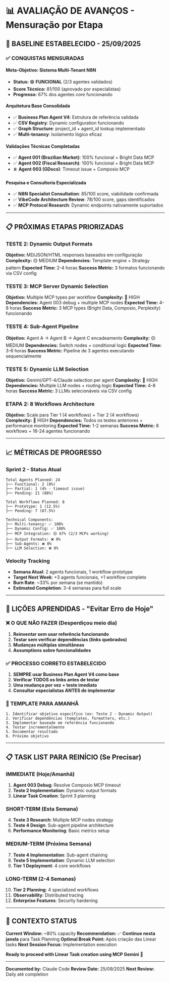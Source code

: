 # 📊 AVALIAÇÃO DE AVANÇOS - Mensuração por Etapa

## 🎯 **BASELINE ESTABELECIDO - 25/09/2025**

### **✅ CONQUISTAS MENSURADAS**

#### **Meta-Objetivo: Sistema Multi-Tenant N8N**
- **Status:** 🟢 **FUNCIONAL** (2/3 agentes validados)
- **Score Técnico:** 81/100 (aprovado por especialistas)
- **Progresso:** 67% dos agentes core funcionando

#### **Arquitetura Base Consolidada**
- ✅ **Business Plan Agent V4**: Estrutura de referência validada
- ✅ **CSV Registry**: Dynamic configuration funcionando
- ✅ **Graph Structure**: project_id + agent_id lookup implementado
- ✅ **Multi-tenancy**: Isolamento lógico eficaz

#### **Validações Técnicas Completadas**
- ✅ **Agent 001 (Brazilian Market)**: 100% funcional + Bright Data MCP
- ✅ **Agent 002 (Fiscal Research)**: 100% funcional + Bright Data MCP
- ⏸️ **Agent 003 (GDocs)**: Timeout issue + Composio MCP

#### **Pesquisa e Consultoria Especializada**
- ✅ **N8N Specialist Consultation**: 85/100 score, viabilidade confirmada
- ✅ **VibeCode Architecture Review**: 78/100 score, gaps identificados
- ✅ **MCP Protocol Research**: Dynamic endpoints nativamente suportados

---

## 📋 **PRÓXIMAS ETAPAS PRIORIZADAS**

### **TESTE 2: Dynamic Output Formats**
**Objetivo:** MD/JSON/HTML responses baseados em configuração
**Complexity:** 🟡 MEDIUM
**Dependencies:** Template engine + Strategy pattern
**Expected Time:** 2-4 horas
**Success Metric:** 3 formatos funcionando via CSV config

### **TESTE 3: MCP Server Dynamic Selection**
**Objetivo:** Multiple MCP types per workflow
**Complexity:** 🔴 HIGH
**Dependencies:** Agent 003 debug + multiple MCP nodes
**Expected Time:** 4-8 horas
**Success Metric:** 3 MCP types (Bright Data, Composio, Perplexity) funcionando

### **TESTE 4: Sub-Agent Pipeline**
**Objetivo:** Agent A → Agent B → Agent C encadeamento
**Complexity:** 🟡 MEDIUM
**Dependencies:** Switch nodes + conditional logic
**Expected Time:** 3-6 horas
**Success Metric:** Pipeline de 3 agentes executando sequencialmente

### **TESTE 5: Dynamic LLM Selection**
**Objetivo:** Gemini/GPT-4/Claude selection per agent
**Complexity:** 🔴 HIGH
**Dependencies:** Multiple LLM nodes + routing logic
**Expected Time:** 4-8 horas
**Success Metric:** 3 LLMs selecionáveis via CSV config

### **ETAPA 2: 8 Workflows Architecture**
**Objetivo:** Scale para Tier 1 (4 workflows) + Tier 2 (4 workflows)
**Complexity:** 🔴 HIGH
**Dependencies:** Todos os testes anteriores + performance monitoring
**Expected Time:** 1-2 semanas
**Success Metric:** 8 workflows + 16-24 agentes funcionando

---

## 📈 **MÉTRICAS DE PROGRESSO**

### **Sprint 2 - Status Atual**
```
Total Agents Planned: 24
├── Functional: 2 (8%)
├── Partial: 1 (4% - timeout issue)
├── Pending: 21 (88%)

Total Workflows Planned: 8
├── Prototype: 1 (12.5%)
├── Pending: 7 (87.5%)

Technical Components:
├── Multi-tenancy: ✅ 100%
├── Dynamic Config: ✅ 100%
├── MCP Integration: 🟡 67% (2/3 MCPs working)
├── Output Formats: ❌ 0%
├── Sub-Agents: ❌ 0%
├── LLM Selection: ❌ 0%
```

### **Velocity Tracking**
- **Semana Atual**: 2 agents funcionais, 1 workflow prototype
- **Target Next Week**: +3 agents funcionais, +1 workflow completo
- **Burn Rate**: ~33% por semana (se mantido)
- **Estimated Completion**: 3-4 semanas para full scale

---

## 🚨 **LIÇÕES APRENDIDAS - "Evitar Erro de Hoje"**

### **❌ O QUE NÃO FAZER (Desperdiçou meio dia)**
1. **Reinventar sem usar referência funcionando**
2. **Testar sem verificar dependências (links quebrados)**
3. **Mudanças múltiplas simultâneas**
4. **Assumptions sobre funcionalidades**

### **✅ PROCESSO CORRETO ESTABELECIDO**
1. **SEMPRE usar Business Plan Agent V4 como base**
2. **Verificar TODOS os links antes de testar**
3. **Uma mudança por vez + teste imediato**
4. **Consultar especialistas ANTES de implementar**

### **🎯 TEMPLATE PARA AMANHÃ**
```
1. Identificar objetivo específico (ex: Teste 2 - Dynamic Output)
2. Verificar dependências (templates, formatters, etc.)
3. Implementar baseado em referência funcionando
4. Testar incrementalmente
5. Documentar resultado
6. Próximo objetivo
```

---

## 📋 **TASK LIST PARA REINÍCIO (Se Precisar)**

### **IMMEDIATE (Hoje/Amanhã)**
1. **Agent 003 Debug**: Resolve Composio MCP timeout
2. **Teste 2 Implementation**: Dynamic output formats
3. **Linear Task Creation**: Sprint 3 planning

### **SHORT-TERM (Esta Semana)**
4. **Teste 3 Research**: Multiple MCP nodes strategy
5. **Teste 4 Design**: Sub-agent pipeline architecture
6. **Performance Monitoring**: Basic metrics setup

### **MEDIUM-TERM (Próxima Semana)**
7. **Teste 4 Implementation**: Sub-agent chaining
8. **Teste 5 Implementation**: Dynamic LLM selection
9. **Tier 1 Deployment**: 4 core workflows

### **LONG-TERM (2-4 Semanas)**
10. **Tier 2 Planning**: 4 specialized workflows
11. **Observability**: Distributed tracing
12. **Enterprise Features**: Security hardening

---

## 🏁 **CONTEXTO STATUS**

**Current Window:** ~80% capacity
**Recommendation:** ✅ **Continue nesta janela** para Task Planning
**Optimal Break Point:** Após criação das Linear tasks
**Next Session Focus:** Implementation execution

**Ready to proceed with Linear Task creation using MCP Gemini** 🚀

---

**Documented by:** Claude Code
**Review Date:** 25/09/2025
**Next Review:** Daily até completion
